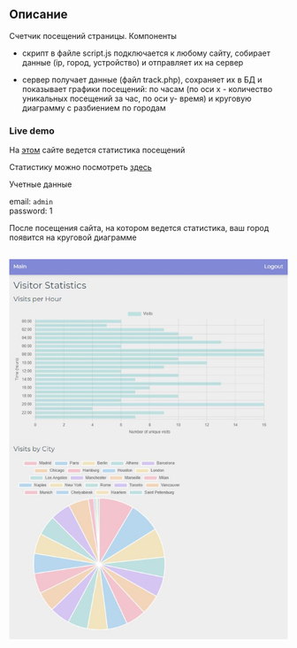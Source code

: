 ## Описание

Счетчик посещений страницы. Компоненты

- скрипт в файле script.js подключается к любому сайту, собирает данные (ip, город, устройство) и отправляет их на сервер

- сервер получает данные (файл track.php), сохраняет их в БД и показывает графики посещений: по часам (по оси х - количество уникальных посещений за час, по оси y- время) и круговую диаграмму с разбиением по городам


### Live demo

На [этом](http://84.38.180.229:124) сайте ведется статистика посещений  

Статистику можно посмотреть [здесь](http://84.38.180.229:125)  

Учетные данные

email: `admin`  
password: 1


После посещения сайта, на котором ведется статистика, ваш город появится на круговой диаграмме
<br>
<br>

![alt text](screen.jpg)
